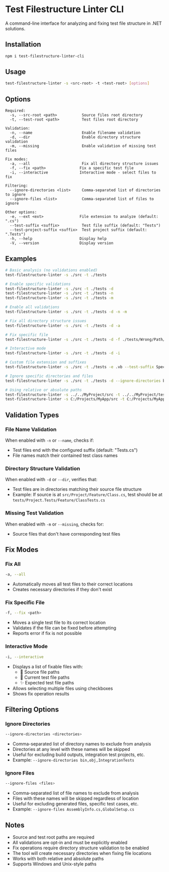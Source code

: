 # Test Filestructure Linter CLI

A command-line interface for analyzing and fixing test file structure in .NET solutions.

## Installation

```bash
npm i test-filestructure-linter-cli
```

## Usage

```bash
test-filestructure-linter -s <src-root> -t <test-root> [options]
```

## Options

```
Required:
  -s, --src-root <path>           Source files root directory
  -t, --test-root <path>          Test files root directory

Validation:
  -n, --name                      Enable filename validation
  -d, --dir                       Enable directory structure validation
  -m, --missing                   Enable validation of missing test files

Fix modes:
  -a, --all                       Fix all directory structure issues
  -f, --fix <path>               Fix a specific test file
  -i, --interactive              Interactive mode - select files to fix

Filtering:
  --ignore-directories <list>     Comma-separated list of directories to ignore
  --ignore-files <list>           Comma-separated list of files to ignore

Other options:
  -e, --ext <ext>                File extension to analyze (default: ".cs")
  --test-suffix <suffix>          Test file suffix (default: "Tests")
  --test-project-suffix <suffix>  Test project suffix (default: ".Tests")
  -h, --help                     Display help
  -V, --version                  Display version
```

## Examples

```bash
# Basic analysis (no validations enabled)
test-filestructure-linter -s ./src -t ./tests

# Enable specific validations
test-filestructure-linter -s ./src -t ./tests -d
test-filestructure-linter -s ./src -t ./tests -n
test-filestructure-linter -s ./src -t ./tests -m

# Enable all validations
test-filestructure-linter -s ./src -t ./tests -d -n -m

# Fix all directory structure issues
test-filestructure-linter -s ./src -t ./tests -d -a

# Fix specific file
test-filestructure-linter -s ./src -t ./tests -d -f ./tests/Wrong/Path/MyTests.cs

# Interactive mode
test-filestructure-linter -s ./src -t ./tests -d -i

# Custom file extension and suffixes
test-filestructure-linter -s ./src -t ./tests -e .vb --test-suffix Spec --test-project-suffix .Specs

# Ignore specific directories and files
test-filestructure-linter -s ./src -t ./tests -d --ignore-directories bin,obj,IntegrationTests --ignore-files AssemblyInfo.cs,Startup.cs

# Using relative or absolute paths
test-filestructure-linter -s ../../MyProject/src -t ../../MyProject/tests
test-filestructure-linter -s C:/Projects/MyApp/src -t C:/Projects/MyApp/tests
```

## Validation Types

### File Name Validation
When enabled with `-n` or `--name`, checks if:
- Test files end with the configured suffix (default: "Tests.cs")
- File names match their contained test class names

### Directory Structure Validation
When enabled with `-d` or `--dir`, verifies that:
- Test files are in directories matching their source file structure
- Example: If source is at `src/Project/Feature/Class.cs`, test should be at `tests/Project.Tests/Feature/ClassTests.cs`

### Missing Test Validation
When enabled with `-m` or `--missing`, checks for:
- Source files that don't have corresponding test files

## Fix Modes

### Fix All
```bash
-a, --all
```
- Automatically moves all test files to their correct locations
- Creates necessary directories if they don't exist

### Fix Specific File
```bash
-f, --fix <path>
```
- Moves a single test file to its correct location
- Validates if the file can be fixed before attempting
- Reports error if fix is not possible

### Interactive Mode
```bash
-i, --interactive
```
- Displays a list of fixable files with:
  - 📄 Source file paths
  - 🧪 Current test file paths
  - ✨ Expected test file paths
- Allows selecting multiple files using checkboxes
- Shows fix operation results

## Filtering Options

### Ignore Directories
```bash
--ignore-directories <directories>
```
- Comma-separated list of directory names to exclude from analysis
- Directories at any level with these names will be skipped
- Useful for excluding build outputs, integration test projects, etc.
- Example: `--ignore-directories bin,obj,IntegrationTests`

### Ignore Files
```bash
--ignore-files <files>
```
- Comma-separated list of file names to exclude from analysis
- Files with these names will be skipped regardless of location
- Useful for excluding generated files, specific test cases, etc.
- Example: `--ignore-files AssemblyInfo.cs,GlobalSetup.cs`

## Notes
- Source and test root paths are required
- All validations are opt-in and must be explicitly enabled
- Fix operations require directory structure validation to be enabled
- The tool will create necessary directories when fixing file locations
- Works with both relative and absolute paths
- Supports Windows and Unix-style paths 